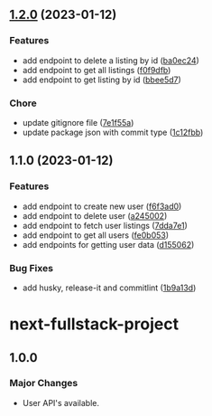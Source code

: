 ## [1.2.0](https://github.com/Hoxtygen/next-fullstack/compare/1.1.0...1.2.0) (2023-01-12)

### Features

- add endpoint to delete a listing by id ([ba0ec24](https://github.com/Hoxtygen/next-fullstack/commit/ba0ec24605879fce8770d43191bdb6dd800f2d7b))
- add endpoint to get all listings ([f0f9dfb](https://github.com/Hoxtygen/next-fullstack/commit/f0f9dfb5a28211690b48658ef02b265a08726cf2))
- add endpoint to get listing by id ([bbee5d7](https://github.com/Hoxtygen/next-fullstack/commit/bbee5d734354537d1d53c0f5a47e8ee701469f1f))

### Chore

- update gitignore file ([7e1f55a](https://github.com/Hoxtygen/next-fullstack/commit/7e1f55a3930ddc031134849a6aac64a135a84a51))
- update package json with commit type ([1c12fbb](https://github.com/Hoxtygen/next-fullstack/commit/1c12fbb9a6f334b582025ff83b324064309d5e91))

## 1.1.0 (2023-01-12)

### Features

- add endpoint to create new user ([f6f3ad0](https://github.com/Hoxtygen/next-fullstack/commit/f6f3ad0e8696272000fbca5aa80c7d75b2c9276f))
- add endpoint to delete user ([a245002](https://github.com/Hoxtygen/next-fullstack/commit/a245002c6f22cac8aba56802d2e99f70eedf4ef9))
- add endpoint to fetch user listings ([7dda7e1](https://github.com/Hoxtygen/next-fullstack/commit/7dda7e1fad0048f5e9c9de046b60143b35b2adb2))
- add endpoint to get all users ([fe0b053](https://github.com/Hoxtygen/next-fullstack/commit/fe0b053022e07ea72dc7c879f8edbe99b3217d0b))
- add endpoints for getting user data ([d155062](https://github.com/Hoxtygen/next-fullstack/commit/d1550628e2d84589a5bdcc4aaeeaaea40d91d06d))

### Bug Fixes

- add husky, release-it and commitlint ([1b9a13d](https://github.com/Hoxtygen/next-fullstack/commit/1b9a13d3efd0711b825d0cfde8ca69b6d96b57b4))

# next-fullstack-project

## 1.0.0

### Major Changes

- User API's available.
